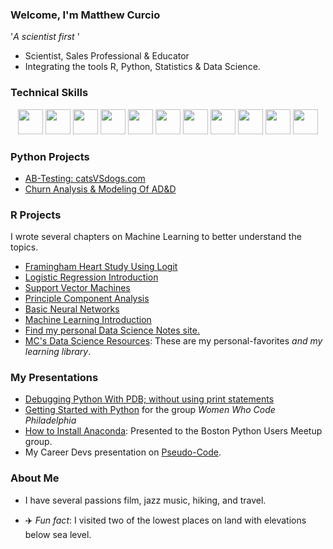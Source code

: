 ### Welcome, I'm Matthew Curcio  

'*A scientist first* '

- Scientist, Sales Professional & Educator
- Integrating the tools R, Python, Statistics & Data Science.  

### Technical Skills

<p align="center">
   <code><img height="40" src="https://www.vectorlogo.zone/logos/python/python-horizontal.svg"></code>
   <a href="https://rpubs.com/oaxacamatt" ><code><img height="40" src="https://www.vectorlogo.zone/logos/r-project/r-project-ar21.svg"></code></a>
   <code><img height="40" src="https://www.vectorlogo.zone/logos/gnu_bash/gnu_bash-ar21.svg"></code>
   <code><img height="40" src="https://www.vectorlogo.zone/logos/w3_html5/w3_html5-ar21.svg"></code>
   <code><img height="40" src="https://www.vectorlogo.zone/logos/linux/linux-ar21.svg"></code>
   <code><img height="40" src="https://www.vectorlogo.zone/logos/ubuntu/ubuntu-ar21.svg"></code>
   <code><img height="40" src="https://www.vectorlogo.zone/logos/github/github-ar21.svg"></code>
   <code><img height="40" src="https://www.vectorlogo.zone/logos/gimp/gimp-ar21.svg"></code>
   <code><img height="40" src="https://www.vectorlogo.zone/logos/coursera/coursera-ar21.svg"></code>
   <code><img height="40" src="https://www.vectorlogo.zone/logos/visualstudio_code/visualstudio_code-ar21.svg"></code>
   <code><img height="40" src="https://www.vectorlogo.zone/logos/mysql/mysql-ar21.svg"></code>
</p>

### Python Projects

- [AB-Testing: catsVSdogs.com](https://github.com/mccurcio/AB-Testing)
- [Churn Analysis & Modeling Of AD&D](https://github.com/mccurcio/Churn_Analysis_Modeling)

### R Projects

I wrote several chapters on Machine Learning to better understand the topics.
- [Framingham Heart Study Using Logit](https://github.com/mccurcio/Logistic_with_R/blob/main/2022-fhs-logit-report.pdf)
- [Logistic Regression Introduction](https://github.com/mccurcio/mcc-logit-intro/blob/master/intro-2-logit.pdf)
- [Support Vector Machines](https://github.com/mccurcio/SVM-Intro/blob/master/06-svm.pdf)
- [Principle Component Analysis](https://github.com/mccurcio/mcc-pca-intro/blob/master/01-pca-intro-R.pdf)
- [Basic Neural Networks](https://github.com/mccurcio/Intro-NeuralNetworks/blob/master/neural-network.pdf)
- [Machine Learning Introduction](https://github.com/mccurcio/mcc-machine-learning-intro/blob/master/mcc-ml-project-info.pdf)
- [Find my personal Data Science Notes site.](https://mccurcio.github.io)
- [MC's Data Science Resources](https://github.com/mccurcio/mcc-ds-material): These are my personal-favorites *and my learning library*. 


### My Presentations

- [Debugging Python With PDB; without using print statements](https://github.com/mccurcio/pdb_training_4_boston_python)
- [Getting Started with Python](https://youtu.be/ZbwRktS7iz8?t=4446) for the group *Women Who Code Philadelphia*
- [How to Install Anaconda](https://github.com/mccurcio/mcc-ds-material/blob/master/assets/Boston_Python_Users_Study_Group_11_17_2021.pdf): Presented to the Boston Python Users Meetup group.
- My Career Devs presentation on [Pseudo-Code](https://github.com/mccurcio/pseudocode-flowchart-pdf).

### About Me

- I have several passions film, jazz music, hiking, and travel.

- :airplane: *Fun fact*: I visited two of the lowest places on land with elevations below sea level.
